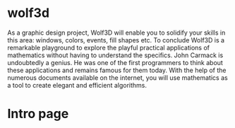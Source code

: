 # wolf3d

As a graphic design project, Wolf3D will enable you to solidify your skills in this area:
windows, colors, events, fill shapes etc.
To conclude Wolf3D is a remarkable playground to explore the playful practical applications of mathematics without having to understand the specifics. John Carmack is
undoubtedly a genius. He was one of the first programmers to think about these applications and remains famous for them today. With the help of the numerous documents
available on the internet, you will use mathematics as a tool to create elegant and efficient
algorithms.

# Intro page

